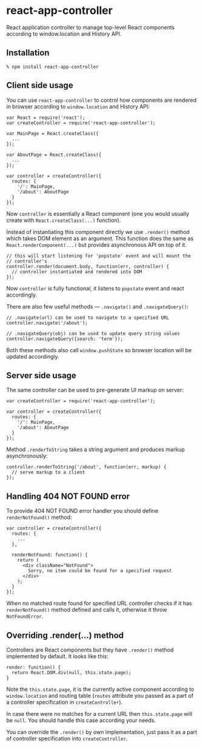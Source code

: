 # react-app-controller

React application controller to manage top-level React components according to
window.location and History API.

## Installation

    % npm install react-app-controller

## Client side usage

You can use `react-app-controller` to control how components are rendered in
browser according to `window.location` and History API:

    var React = require('react');
    var createController = require('react-app-controller');

    var MainPage = React.createClass({
      ...
    });

    var AboutPage = React.createClass({
      ...
    });

    var controller = createController({
      routes: {
        '/': MainPage,
        '/about': AboutPage
      }
    });

Now `controller` is essentially a React component (one you would usually create
with `React.createClass(...)` function).

Instead of instantiating this component directly we use `.render()` method which
takes DOM element as an argument. This function does the same as
`React.renderComponent(...)` but provides asynchronous API on top of it.

    // this will start listening for 'popstate' event and will mount the
    // controller's
    controller.render(document.body, function(err, controller) {
      // controller instantiated and rendered into DOM
    });

Now `controller` is fully functional, it listens to `popstate` event and react
accordingly.

There are also few useful methods — `.navigate()` and `.navigateQuery()`:

    // .navigate(url) can be used to navigate to a specified URL
    controller.navigate('/about');

    // .navigateQuery(obj) can be used to update query string values
    controller.navigateQuery({search: 'term'});

Both these methods also call `window.pushState` so browser location will be
updated accordingly.

## Server side usage

The same controller can be used to pre-generate UI markup on server:

    var createController = require('react-app-controller');

    var controller = createController({
      routes: {
        '/': MainPage,
        '/about': AboutPage
      }
    });

Method `.renderToString` takes a string argument and produces markup
asynchronously:

    controller.renderToString('/about', function(err, markup) {
      // serve markup to a client
    });

## Handling 404 NOT FOUND error

To provide 404 NOT FOUND error handler you should define `renderNotFound()`
method:

    var controller = createController({
      routes: {
        ...
      },

      renderNotFound: function() {
        return (
          <div className="NotFound">
            Sorry, no item could be found for a specified request
          </div>
        );
      }
    });

When no matched route found for specified URL controller checks if it has
`renderNotFound()` method defined and calls it, otherwise it throw
`NotFoundError`.

## Overriding .render(...) method

Controllers are React components but they have `.render()` method
implemented by default. It looks like this:

    render: function() {
      return React.DOM.div(null, this.state.page);
    }

Note the `this.state.page`, it is the currently active component according to
`window.location` and routing table (`routes` attribute you passed as a part of
a controller specification in `createController`).

In case there were no matches for a current URL then `this.state.page` will be
`null`. You should handle this case according your needs.

You can override the `.render()` by own implementation, just pass it as a part
of controller specification into `createController`.
